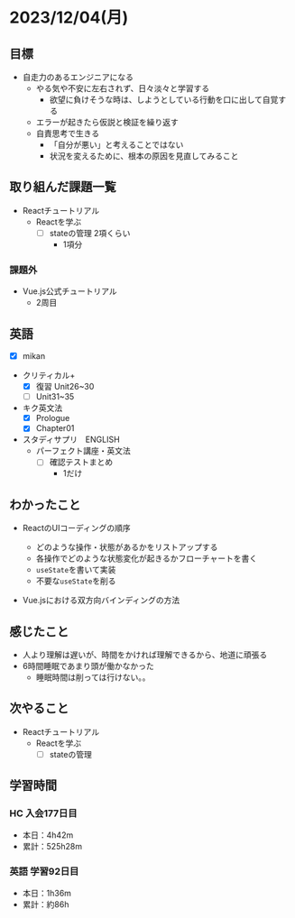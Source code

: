 # 2023/12/04(月)

## 目標

- 自走力のあるエンジニアになる
  - やる気や不安に左右されず、日々淡々と学習する
    - 欲望に負けそうな時は、しようとしている行動を口に出して自覚する
  - エラーが起きたら仮説と検証を繰り返す
  - 自責思考で生きる
    - 「自分が悪い」と考えることではない
    - 状況を変えるために、根本の原因を見直してみること

## 取り組んだ課題一覧

- Reactチュートリアル
  - Reactを学ぶ
    - [ ] stateの管理 2項くらい
      - 1項分

### 課題外

- Vue.js公式チュートリアル
  - 2周目

## 英語

- [x] mikan
- クリティカル+
  - [x] 復習 Unit26~30
  - [ ] Unit31~35

- キク英文法
  - [x] Prologue
  - [x] Chapter01

- スタディサプリ　ENGLISH
  - パーフェクト講座・英文法
    - [ ] 確認テストまとめ
      - 1だけ

## わかったこと

- ReactのUIコーディングの順序
  - どのような操作・状態があるかをリストアップする
  - 各操作でどのような状態変化が起きるかフローチャートを書く
  - `useState`を書いて実装
  - 不要な`useState`を削る

- Vue.jsにおける双方向バインディングの方法

## 感じたこと

- 人より理解は遅いが、時間をかければ理解できるから、地道に頑張る
- 6時間睡眠であまり頭が働かなかった
  - 睡眠時間は削っては行けない。。

## 次やること

- Reactチュートリアル
  - Reactを学ぶ
    - [ ] stateの管理

## 学習時間

### HC 入会177日目

- 本日：4h42m
- 累計：525h28m

### 英語 学習92日目

- 本日：1h36m
- 累計：約86h
